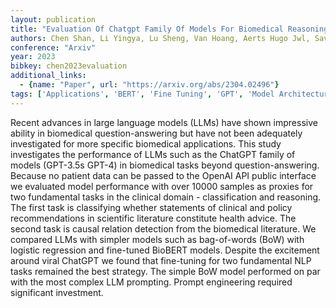```yaml
---
layout: publication
title: "Evaluation Of Chatgpt Family Of Models For Biomedical Reasoning And Classification"
authors: Chen Shan, Li Yingya, Lu Sheng, Van Hoang, Aerts Hugo Jwl, Savova Guergana K., Bitterman Danielle S.
conference: "Arxiv"
year: 2023
bibkey: chen2023evaluation
additional_links:
  - {name: "Paper", url: "https://arxiv.org/abs/2304.02496"}
tags: ['Applications', 'BERT', 'Fine Tuning', 'GPT', 'Model Architecture', 'Pretraining Methods', 'Prompting', 'Tools', 'Training Techniques']
---
```

Recent advances in large language models (LLMs) have shown impressive ability in biomedical question-answering but have not been adequately investigated for more specific biomedical applications. This study investigates the performance of LLMs such as the ChatGPT family of models (GPT-3.5s GPT-4) in biomedical tasks beyond question-answering. Because no patient data can be passed to the OpenAI API public interface we evaluated model performance with over 10000 samples as proxies for two fundamental tasks in the clinical domain - classification and reasoning. The first task is classifying whether statements of clinical and policy recommendations in scientific literature constitute health advice. The second task is causal relation detection from the biomedical literature. We compared LLMs with simpler models such as bag-of-words (BoW) with logistic regression and fine-tuned BioBERT models. Despite the excitement around viral ChatGPT we found that fine-tuning for two fundamental NLP tasks remained the best strategy. The simple BoW model performed on par with the most complex LLM prompting. Prompt engineering required significant investment.

